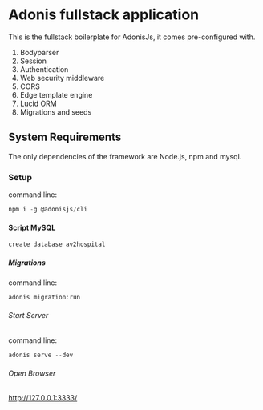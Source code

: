 # Adonis fullstack application

This is the fullstack boilerplate for AdonisJs, it comes pre-configured with.

1. Bodyparser
2. Session
3. Authentication
4. Web security middleware
5. CORS
6. Edge template engine
7. Lucid ORM
8. Migrations and seeds

## System Requirements

The only dependencies of the framework are Node.js, npm and mysql.

### Setup

command line:

```js
npm i -g @adonisjs/cli
```

#### Script MySQL

```js
create database av2hospital
```

##### Migrations

command line: 

```js
adonis migration:run
```

###### Start Server

command line: 

```js
adonis serve --dev
```

###### Open Browser

http://127.0.0.1:3333/